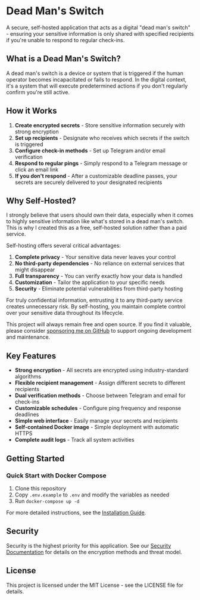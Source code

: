 # Dead Man's Switch

A secure, self-hosted application that acts as a digital "dead man's switch" - ensuring your sensitive information is only shared with specified recipients if you're unable to respond to regular check-ins.

## What is a Dead Man's Switch?

A dead man's switch is a device or system that is triggered if the human operator becomes incapacitated or fails to respond. In the digital context, it's a system that will execute predetermined actions if you don't regularly confirm you're still active.

## How it Works

1. **Create encrypted secrets** - Store sensitive information securely with strong encryption
2. **Set up recipients** - Designate who receives which secrets if the switch is triggered
3. **Configure check-in methods** - Set up Telegram and/or email verification
4. **Respond to regular pings** - Simply respond to a Telegram message or click an email link
5. **If you don't respond** - After a customizable deadline passes, your secrets are securely delivered to your designated recipients

## Why Self-Hosted?

I strongly believe that users should own their data, especially when it comes to highly sensitive information like what's stored in a dead man's switch. This is why I created this as a free, self-hosted solution rather than a paid service.

Self-hosting offers several critical advantages:

1. **Complete privacy** - Your sensitive data never leaves your control
2. **No third-party dependencies** - No reliance on external services that might disappear
3. **Full transparency** - You can verify exactly how your data is handled
4. **Customization** - Tailor the application to your specific needs
5. **Security** - Eliminate potential vulnerabilities from third-party hosting

For truly confidential information, entrusting it to any third-party service creates unnecessary risk. By self-hosting, you maintain complete control over your sensitive data throughout its lifecycle.

This project will always remain free and open source. If you find it valuable, please consider [sponsoring me on GitHub](https://github.com/sponsors/korjavin) to support ongoing development and maintenance.

## Key Features

- **Strong encryption** - All secrets are encrypted using industry-standard algorithms
- **Flexible recipient management** - Assign different secrets to different recipients
- **Dual verification methods** - Choose between Telegram and email for check-ins
- **Customizable schedules** - Configure ping frequency and response deadlines
- **Simple web interface** - Easily manage your secrets and recipients
- **Self-contained Docker image** - Simple deployment with automatic HTTPS
- **Complete audit logs** - Track all system activities

## Getting Started

### Quick Start with Docker Compose

1. Clone this repository
2. Copy `.env.example` to `.env` and modify the variables as needed
3. Run `docker-compose up -d`

For more detailed instructions, see the [Installation Guide](./docs/installation.md).

## Security

Security is the highest priority for this application. See our [Security Documentation](./docs/security.md) for details on the encryption methods and threat model.

## License

This project is licensed under the MIT License - see the LICENSE file for details.